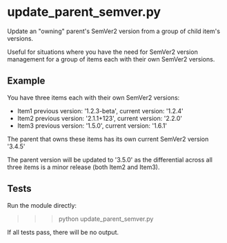 # update_parent_semver.py
Update an "owning" parent's SemVer2 version from a group of child item's versions.

Useful for situations where you have the need for SemVer2 version management for a group of items each with their own SemVer2 versions.

## Example
You have three items each with their own SemVer2 versions:
- Item1 previous version: '1.2.3-beta', current version: '1.2.4'
- Item2 previous version: '2.1.1+123', current version: '2.2.0'
- Item3 previous version: '1.5.0', current version: '1.6.1'

The parent that owns these items has its own current SemVer2 version '3.4.5'

The parent version will be updated to '3.5.0' as the differential across all three items is a minor release (both Item2 and Item3).

## Tests
Run the module directly:
>>> python update_parent_semver.py

If all tests pass, there will be no output.
